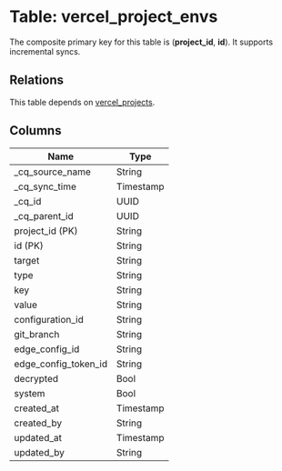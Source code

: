 # Table: vercel_project_envs

The composite primary key for this table is (**project_id**, **id**).
It supports incremental syncs.
## Relations

This table depends on [vercel_projects](vercel_projects).

## Columns

| Name          | Type          |
| ------------- | ------------- |
|_cq_source_name|String|
|_cq_sync_time|Timestamp|
|_cq_id|UUID|
|_cq_parent_id|UUID|
|project_id (PK)|String|
|id (PK)|String|
|target|String|
|type|String|
|key|String|
|value|String|
|configuration_id|String|
|git_branch|String|
|edge_config_id|String|
|edge_config_token_id|String|
|decrypted|Bool|
|system|Bool|
|created_at|Timestamp|
|created_by|String|
|updated_at|Timestamp|
|updated_by|String|